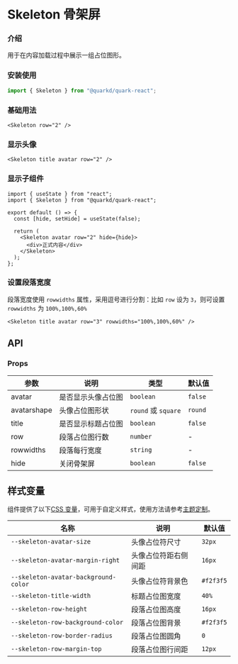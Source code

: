 # Skeleton 骨架屏

### 介绍

用于在内容加载过程中展示一组占位图形。

### 安装使用

```jsx
import { Skeleton } from "@quarkd/quark-react";
```

### 基础用法

```tsx
<Skeleton row="2" />
```

### 显示头像

```tsx
<Skeleton title avatar row="2" />
```

### 显示子组件

```tsx
import { useState } from "react";
import { Skeleton } from "@quarkd/quark-react";

export default () => {
  const [hide, setHide] = useState(false);

  return (
    <Skeleton avatar row="2" hide={hide}>
      <div>正式内容</div>
    </Skeleton>
  );
};
```

### 设置段落宽度

段落宽度使用 `rowwidths` 属性，采用逗号进行分割：比如 `row` 设为 `3`，则可设置 `rowwidths` 为 `100%,100%,60%`

```tsx
<Skeleton title avatar row="3" rowwidths="100%,100%,60%" />
```

## API

### Props

| 参数        | 说明               | 类型                | 默认值  |
| ----------- | ------------------ | ------------------- | ------- |
| avatar      | 是否显示头像占位图 | `boolean`           | `false` |
| avatarshape | 头像占位图形状     | `round` 或 `square` | `round` |
| title       | 是否显示标题占位图 | `boolean`           | `false` |
| row         | 段落占位图行数     | `number`            | -       |
| rowwidths   | 段落每行宽度       | `string`            | -       |
| hide        | 关闭骨架屏         | `boolean`           | `false` |

## 样式变量

组件提供了以下[CSS 变量](https://developer.mozilla.org/zh-CN/docs/Web/CSS/Using_CSS_custom_properties)，可用于自定义样式，使用方法请参考[主题定制](#/zh-CN/guide/theme)。

| 名称                                 | 说明                 | 默认值    |
| ------------------------------------ | -------------------- | --------- |
| `--skeleton-avatar-size`             | 头像占位符尺寸       | `32px`    |
| `--skeleton-avatar-margin-right`     | 头像占位符距右侧间距 | `16px`    |
| `--skeleton-avatar-background-color` | 头像占位符背景色     | `#f2f3f5` |
| `--skeleton-title-width`             | 标题占位图宽度       | `40%`     |
| `--skeleton-row-height`              | 段落占位图高度       | `16px`    |
| `--skeleton-row-background-color`    | 段落占位图背景       | `#f2f3f5` |
| `--skeleton-row-border-radius`       | 段落占位图圆角       | `0`       |
| `--skeleton-row-margin-top`          | 段落占位图行间距     | `12px`    |
